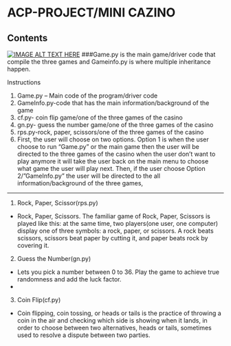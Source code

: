 # ACP-PROJECT/MINI CAZINO

## Contents
[![IMAGE ALT TEXT HERE](http://img.youtube.com/vi/28RZNNhiEYY/0.jpg)](http://www.youtube.com/watch?v=28RZNNhiEYY)
###Game.py is the main game/driver code that compile the three games and Gameinfo.py is where multiple inheritance happen.

Instructions
1. Game.py – Main code of the program/driver code
2. GameInfo.py-code that has the main information/background of the game
3. cf.py- coin flip game/one of the three games of the casino
4. gn.py- guess the number game/one of the three games of the casino
5. rps.py-rock, paper, scissors/one of the three games of the casino
6. First, the user will choose on two options. Option 1 is when the user choose to run “Game.py” or the main game then the user will be directed to the three games of the casino when the user don’t want to play anymore it will take the user back on the main menu to choose what game the user will play next. Then, if the user choose Option 2/”GameInfo.py” the user will be directed to the all information/background of the three games,

---------------------------------------------------------------------
1. Rock, Paper, Scissor(rps.py)
  - Rock, Paper, Scissors. The familiar game of Rock, Paper, Scissors is played like this: at the same time, two players(one user, one computer) display one of three symbols: a rock, paper, or scissors. A rock beats scissors, scissors beat paper by cutting it, and paper beats rock by covering it.

2. Guess the Number(gn.py)
  - Lets you pick a number between 0 to 36. Play the game to achieve true randomness and add the luck factor.
  - 
3. Coin Flip(cf.py)
  - Coin flipping, coin tossing, or heads or tails is the practice of throwing a coin in the air and checking which side is showing when it lands, in order to choose between two alternatives, heads or tails, sometimes used to resolve a dispute between two parties.
